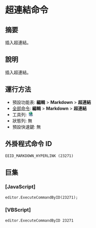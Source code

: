 # 超連結命令

## 摘要

插入超連結。

## 說明

插入超連結。

## 運行方法

- 預設功能表: **編輯** \> **Markdown** \> **超連結**
- [全部命令](../tools/all_commands): **編輯** \> **Markdown** \> **超連結**
- 工具列: ![](../../images/hyperlink.png)
- 狀態列: 無
- 預設快速鍵: 無

## 外掛程式命令 ID

```
EEID_MARKDOWN_HYPERLINK (23271)
```

## 巨集

### \[JavaScript\]

```
editor.ExecuteCommandByID(23271);
```

### \[VBScript\]

```
editor.ExecuteCommandByID 23271
```
